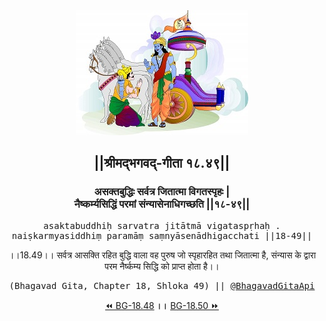<center><img src="../../asset/BG.png" alt="#API #bhagavadgitaapi #slok #nodejs #js #api #gitaapi #krishna #hinduism #vedic #ISKCON #shreemadbhagavadgita #technology"/>
<h2>||श्रीमद्‍भगवद्‍-गीता १८.४९||</h2>
<h3>असक्तबुद्धिः सर्वत्र जितात्मा विगतस्पृहः |<br/>नैष्कर्म्यसिद्धिं परमां संन्यासेनाधिगच्छति ||१८-४९||</h3>
<pre>asaktabuddhiḥ sarvatra jitātmā vigataspṛhaḥ .<br/>naiṣkarmyasiddhiṃ paramāṃ saṃnyāsenādhigacchati ||18-49||</pre>
<p>।।18.49।। सर्वत्र आसक्ति रहित बुद्धि वाला वह पुरुष जो स्पृहारहित तथा जितात्मा है, संन्यास के द्वारा परम नैर्ष्कम्य सिद्धि को प्राप्त होता है।।</p>
<pre>(Bhagavad Gita, Chapter 18, Shloka 49) || <a href="https://twitter.com/bhagavadgitaapi">@BhagavadGitaApi</a></pre><a href="../../18/48">⏪  BG-18.48</a><b>        ।।        </b><a href="../../18/50">BG-18.50  ⏩</a></center></center>